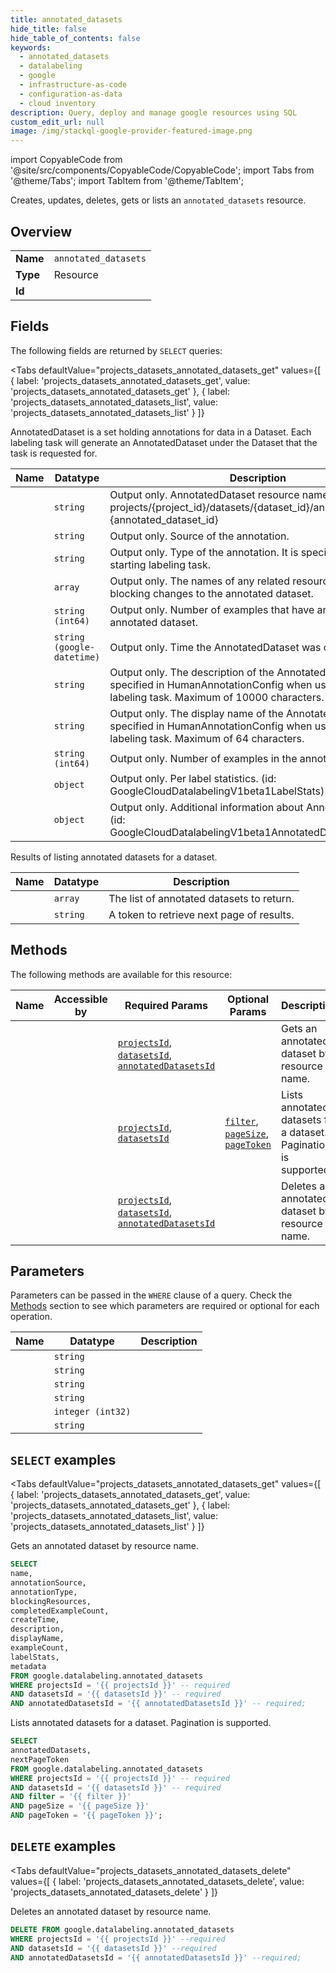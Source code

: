 ```yaml
--- 
title: annotated_datasets
hide_title: false
hide_table_of_contents: false
keywords:
  - annotated_datasets
  - datalabeling
  - google
  - infrastructure-as-code
  - configuration-as-data
  - cloud inventory
description: Query, deploy and manage google resources using SQL
custom_edit_url: null
image: /img/stackql-google-provider-featured-image.png
---
```


import CopyableCode from '@site/src/components/CopyableCode/CopyableCode';
import Tabs from '@theme/Tabs';
import TabItem from '@theme/TabItem';

Creates, updates, deletes, gets or lists an <code>annotated_datasets</code> resource.

## Overview
<table><tbody>
<tr><td><b>Name</b></td><td><code>annotated_datasets</code></td></tr>
<tr><td><b>Type</b></td><td>Resource</td></tr>
<tr><td><b>Id</b></td><td><CopyableCode code="google.datalabeling.annotated_datasets" /></td></tr>
</tbody></table>

## Fields

The following fields are returned by `SELECT` queries:

<Tabs
    defaultValue="projects_datasets_annotated_datasets_get"
    values={[
        { label: 'projects_datasets_annotated_datasets_get', value: 'projects_datasets_annotated_datasets_get' },
        { label: 'projects_datasets_annotated_datasets_list', value: 'projects_datasets_annotated_datasets_list' }
    ]}
>
<TabItem value="projects_datasets_annotated_datasets_get">

AnnotatedDataset is a set holding annotations for data in a Dataset. Each labeling task will generate an AnnotatedDataset under the Dataset that the task is requested for.

<table>
<thead>
    <tr>
    <th>Name</th>
    <th>Datatype</th>
    <th>Description</th>
    </tr>
</thead>
<tbody>
<tr>
    <td><CopyableCode code="name" /></td>
    <td><code>string</code></td>
    <td>Output only. AnnotatedDataset resource name in format of: projects/&#123;project_id&#125;/datasets/&#123;dataset_id&#125;/annotatedDatasets/ &#123;annotated_dataset_id&#125;</td>
</tr>
<tr>
    <td><CopyableCode code="annotationSource" /></td>
    <td><code>string</code></td>
    <td>Output only. Source of the annotation.</td>
</tr>
<tr>
    <td><CopyableCode code="annotationType" /></td>
    <td><code>string</code></td>
    <td>Output only. Type of the annotation. It is specified when starting labeling task.</td>
</tr>
<tr>
    <td><CopyableCode code="blockingResources" /></td>
    <td><code>array</code></td>
    <td>Output only. The names of any related resources that are blocking changes to the annotated dataset.</td>
</tr>
<tr>
    <td><CopyableCode code="completedExampleCount" /></td>
    <td><code>string (int64)</code></td>
    <td>Output only. Number of examples that have annotation in the annotated dataset.</td>
</tr>
<tr>
    <td><CopyableCode code="createTime" /></td>
    <td><code>string (google-datetime)</code></td>
    <td>Output only. Time the AnnotatedDataset was created.</td>
</tr>
<tr>
    <td><CopyableCode code="description" /></td>
    <td><code>string</code></td>
    <td>Output only. The description of the AnnotatedDataset. It is specified in HumanAnnotationConfig when user starts a labeling task. Maximum of 10000 characters.</td>
</tr>
<tr>
    <td><CopyableCode code="displayName" /></td>
    <td><code>string</code></td>
    <td>Output only. The display name of the AnnotatedDataset. It is specified in HumanAnnotationConfig when user starts a labeling task. Maximum of 64 characters.</td>
</tr>
<tr>
    <td><CopyableCode code="exampleCount" /></td>
    <td><code>string (int64)</code></td>
    <td>Output only. Number of examples in the annotated dataset.</td>
</tr>
<tr>
    <td><CopyableCode code="labelStats" /></td>
    <td><code>object</code></td>
    <td>Output only. Per label statistics. (id: GoogleCloudDatalabelingV1beta1LabelStats)</td>
</tr>
<tr>
    <td><CopyableCode code="metadata" /></td>
    <td><code>object</code></td>
    <td>Output only. Additional information about AnnotatedDataset. (id: GoogleCloudDatalabelingV1beta1AnnotatedDatasetMetadata)</td>
</tr>
</tbody>
</table>
</TabItem>
<TabItem value="projects_datasets_annotated_datasets_list">

Results of listing annotated datasets for a dataset.

<table>
<thead>
    <tr>
    <th>Name</th>
    <th>Datatype</th>
    <th>Description</th>
    </tr>
</thead>
<tbody>
<tr>
    <td><CopyableCode code="annotatedDatasets" /></td>
    <td><code>array</code></td>
    <td>The list of annotated datasets to return.</td>
</tr>
<tr>
    <td><CopyableCode code="nextPageToken" /></td>
    <td><code>string</code></td>
    <td>A token to retrieve next page of results.</td>
</tr>
</tbody>
</table>
</TabItem>
</Tabs>

## Methods

The following methods are available for this resource:

<table>
<thead>
    <tr>
    <th>Name</th>
    <th>Accessible by</th>
    <th>Required Params</th>
    <th>Optional Params</th>
    <th>Description</th>
    </tr>
</thead>
<tbody>
<tr>
    <td><a href="#projects_datasets_annotated_datasets_get"><CopyableCode code="projects_datasets_annotated_datasets_get" /></a></td>
    <td><CopyableCode code="select" /></td>
    <td><a href="#parameter-projectsId"><code>projectsId</code></a>, <a href="#parameter-datasetsId"><code>datasetsId</code></a>, <a href="#parameter-annotatedDatasetsId"><code>annotatedDatasetsId</code></a></td>
    <td></td>
    <td>Gets an annotated dataset by resource name.</td>
</tr>
<tr>
    <td><a href="#projects_datasets_annotated_datasets_list"><CopyableCode code="projects_datasets_annotated_datasets_list" /></a></td>
    <td><CopyableCode code="select" /></td>
    <td><a href="#parameter-projectsId"><code>projectsId</code></a>, <a href="#parameter-datasetsId"><code>datasetsId</code></a></td>
    <td><a href="#parameter-filter"><code>filter</code></a>, <a href="#parameter-pageSize"><code>pageSize</code></a>, <a href="#parameter-pageToken"><code>pageToken</code></a></td>
    <td>Lists annotated datasets for a dataset. Pagination is supported.</td>
</tr>
<tr>
    <td><a href="#projects_datasets_annotated_datasets_delete"><CopyableCode code="projects_datasets_annotated_datasets_delete" /></a></td>
    <td><CopyableCode code="delete" /></td>
    <td><a href="#parameter-projectsId"><code>projectsId</code></a>, <a href="#parameter-datasetsId"><code>datasetsId</code></a>, <a href="#parameter-annotatedDatasetsId"><code>annotatedDatasetsId</code></a></td>
    <td></td>
    <td>Deletes an annotated dataset by resource name.</td>
</tr>
</tbody>
</table>

## Parameters

Parameters can be passed in the `WHERE` clause of a query. Check the [Methods](#methods) section to see which parameters are required or optional for each operation.

<table>
<thead>
    <tr>
    <th>Name</th>
    <th>Datatype</th>
    <th>Description</th>
    </tr>
</thead>
<tbody>
<tr id="parameter-annotatedDatasetsId">
    <td><CopyableCode code="annotatedDatasetsId" /></td>
    <td><code>string</code></td>
    <td></td>
</tr>
<tr id="parameter-datasetsId">
    <td><CopyableCode code="datasetsId" /></td>
    <td><code>string</code></td>
    <td></td>
</tr>
<tr id="parameter-projectsId">
    <td><CopyableCode code="projectsId" /></td>
    <td><code>string</code></td>
    <td></td>
</tr>
<tr id="parameter-filter">
    <td><CopyableCode code="filter" /></td>
    <td><code>string</code></td>
    <td></td>
</tr>
<tr id="parameter-pageSize">
    <td><CopyableCode code="pageSize" /></td>
    <td><code>integer (int32)</code></td>
    <td></td>
</tr>
<tr id="parameter-pageToken">
    <td><CopyableCode code="pageToken" /></td>
    <td><code>string</code></td>
    <td></td>
</tr>
</tbody>
</table>

## `SELECT` examples

<Tabs
    defaultValue="projects_datasets_annotated_datasets_get"
    values={[
        { label: 'projects_datasets_annotated_datasets_get', value: 'projects_datasets_annotated_datasets_get' },
        { label: 'projects_datasets_annotated_datasets_list', value: 'projects_datasets_annotated_datasets_list' }
    ]}
>
<TabItem value="projects_datasets_annotated_datasets_get">

Gets an annotated dataset by resource name.

```sql
SELECT
name,
annotationSource,
annotationType,
blockingResources,
completedExampleCount,
createTime,
description,
displayName,
exampleCount,
labelStats,
metadata
FROM google.datalabeling.annotated_datasets
WHERE projectsId = '{{ projectsId }}' -- required
AND datasetsId = '{{ datasetsId }}' -- required
AND annotatedDatasetsId = '{{ annotatedDatasetsId }}' -- required;
```
</TabItem>
<TabItem value="projects_datasets_annotated_datasets_list">

Lists annotated datasets for a dataset. Pagination is supported.

```sql
SELECT
annotatedDatasets,
nextPageToken
FROM google.datalabeling.annotated_datasets
WHERE projectsId = '{{ projectsId }}' -- required
AND datasetsId = '{{ datasetsId }}' -- required
AND filter = '{{ filter }}'
AND pageSize = '{{ pageSize }}'
AND pageToken = '{{ pageToken }}';
```
</TabItem>
</Tabs>


## `DELETE` examples

<Tabs
    defaultValue="projects_datasets_annotated_datasets_delete"
    values={[
        { label: 'projects_datasets_annotated_datasets_delete', value: 'projects_datasets_annotated_datasets_delete' }
    ]}
>
<TabItem value="projects_datasets_annotated_datasets_delete">

Deletes an annotated dataset by resource name.

```sql
DELETE FROM google.datalabeling.annotated_datasets
WHERE projectsId = '{{ projectsId }}' --required
AND datasetsId = '{{ datasetsId }}' --required
AND annotatedDatasetsId = '{{ annotatedDatasetsId }}' --required;
```
</TabItem>
</Tabs>
